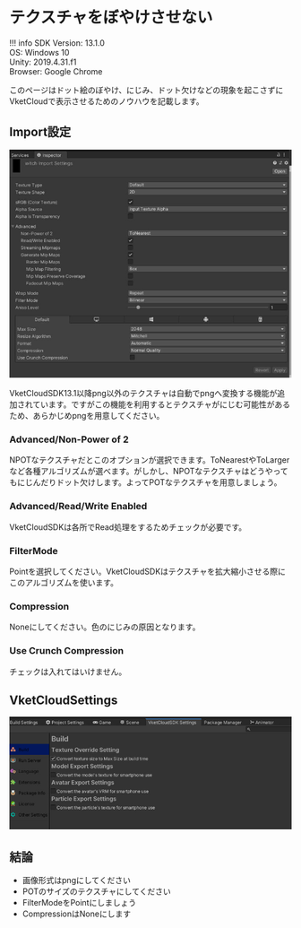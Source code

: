 # テクスチャをぼやけさせない

!!! info
    SDK Version: 13.1.0<br>
    OS: Windows 10<br>
    Unity: 2019.4.31.f1<br>
    Browser: Google Chrome

このページはドット絵のぼやけ、にじみ、ドット欠けなどの現象を起こさずにVketCloudで表示させるためのノウハウを記載します。

## Import設定
![GuideToClearTextures00](img/GuideToClearTextures00.jpg)

VketCloudSDK13.1以降png以外のテクスチャは自動でpngへ変換する機能が追加されています。ですがこの機能を利用するとテクスチャがにじむ可能性があるため、あらかじめpngを用意してください。

### Advanced/Non-Power of 2
NPOTなテクスチャだとこのオプションが選択できます。ToNearestやToLargerなど各種アルゴリズムが選べます。がしかし、NPOTなテクスチャはどうやってもにじんだりドット欠けします。よってPOTなテクスチャを用意しましょう。

### Advanced/Read/Write Enabled
VketCloudSDKは各所でRead処理をするためチェックが必要です。

### FilterMode
Pointを選択してください。VketCloudSDKはテクスチャを拡大縮小させる際にこのアルゴリズムを使います。

### Compression
Noneにしてください。色のにじみの原因となります。

### Use Crunch Compression
チェックは入れてはいけません。

## VketCloudSettings
![GuideToClearTextures01](img/GuideToClearTextures01.jpg)

## 結論

- 画像形式はpngにしてください
- POTのサイズのテクスチャにしてください
- FilterModeをPointにしましょう
- CompressionはNoneにします

